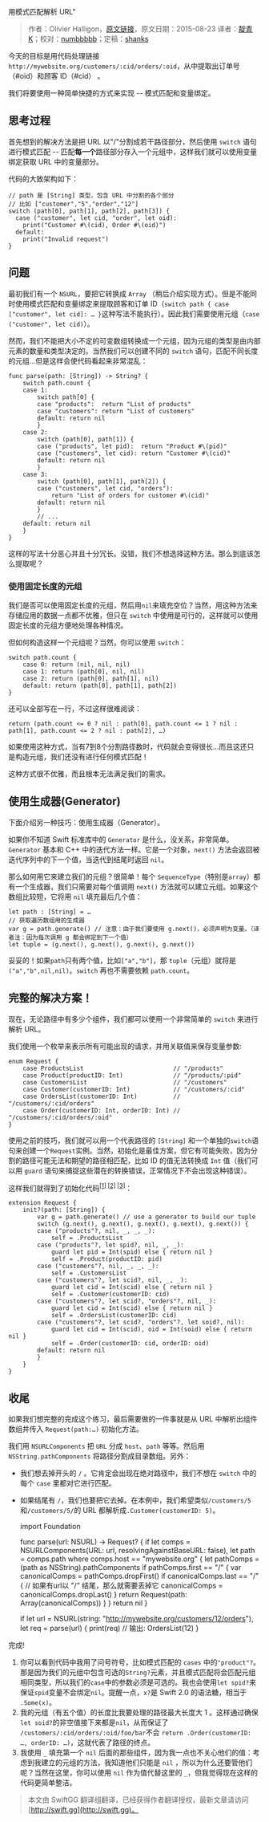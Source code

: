 用模式匹配解析 URL"

> 作者：Olivier Halligon，[原文链接](http://alisoftware.github.io/swift/pattern-matching/2015/08/23/urls-and-pattern-matching/)，原文日期：2015-08-23
> 译者：[靛青K](http://blog.dianqk.org/)；校对：[numbbbbb](http://numbbbbb.com/)；定稿：[shanks](http://codebuild.me/)
  










今天的目标是用代码处理链接 `http://mywebsite.org/customers/:cid/orders/:oid`，从中提取出订单号（#oid）和顾客 ID（#cid） 。  

我们将要使用一种简单快捷的方式来实现 -- 模式匹配和变量绑定。 

   

## 思考过程

首先想到的解决方法是把 URL 以"/"分割成若干路径部分，然后使用 `switch` 语句进行模式匹配 -- 匹配**每一个**路径部分存入一个元组中，这样我们就可以使用变量绑定获取 URL 中的变量部分。   

代码的大致架构如下：    

    
    // path 是 [String] 类型，包含 URL 中分割的各个部分
    // 比如 ["customer","5","order","12"]
    switch (path[0], path[1], path[2], path[3]) {
      case ("customer", let cid, "order", let oid):
        print("Customer #\(cid), Order #\(oid)")
      default:
        print("Invalid request")
    }    

## 问题

最初我们有一个 `NSURL`，要把它转换成 `Array` （稍后介绍实现方式）。但是不能同时使用模式匹配和变量绑定来提取顾客和订单 ID（`switch path { case ["customer", let cid]: … }`这种写法不能执行）。因此我们需要使用元组（`case ("customer", let cid)`）。

然而，我们不能把大小不定的可变数组转换成一个元组，因为元组的类型是由内部元素的数量和类型决定的。当然我们可以创建不同的 `switch` 语句，匹配不同长度的元组…但是这样会使代码看起来非常混乱：   

    
    func parse(path: [String]) -> String? {
        switch path.count {
        case 1:
            switch path[0] {
            case "products":  return "List of products"
            case "customers": return "List of customers"
            default: return nil
            }
        case 2:
            switch (path[0], path[1]) {
            case ("products", let pid):  return "Product #\(pid)"
            case ("customers", let cid): return "Customer #\(cid)"
            default: return nil
            }
        case 3:
            switch (path[0], path[1], path[2]) {
            case ("customers", let cid, "orders"):
                return "List of orders for customer #\(cid)"
            default: return nil
            }
            // ...
        default: return nil
        }
    }    

这样的写法十分恶心并且十分冗长。没错，我们不想选择这种方法。那么到底该怎么提取呢？   

### 使用固定长度的元组   

我们是否可以使用固定长度的元组，然后用`nil`来填充空位？当然，用这种方法来存储应用的数据一点都不优雅，但只在 `switch` 中使用是可行的，这样就可以使用固定长度的元组方便地处理各种情况。   

但如何构造这样一个元组呢？当然，你可以使用 `switch`：    

    
    switch path.count {
        case 0: return (nil, nil, nil)
        case 1: return (path[0], nil, nil)
        case 2: return (path[0], path[1], nil)
        default: return (path[0], path[1], path[2])
    }   

还可以全部写在一行，不过这样很难阅读：   

    
    return (path.count <= 0 ? nil : path[0], path.count <= 1 ? nil : path[1], path.count <= 2 ? nil : path[2], …)   

如果使用这种方式，当有7到8个分割路径数时，代码就会变得很长…而且这还只是构造元组，我们还没有进行任何模式匹配！   

这种方式很不优雅，而且根本无法满足我们的需求。   

## 使用生成器(Generator)  

下面介绍另一种技巧：使用生成器（Generator）。

如果你不知道 Swift 标准库中的 `Generator` 是什么，没关系，非常简单。`Generator` 基本和 C++ 中的迭代方法一样。它是一个对象，`next()` 方法会返回被迭代序列中的下一个值，当迭代到结尾时返回 `nil`。   

那么如何用它来建立我们的元组？很简单！每个 `SequenceType`（特别是`array`）都有一个生成器，我们只需要对每个值调用 `next()` 方法就可以建立元组。如果这个数组比较短，它将用 `nil` 填充最后几个值：    

    
    let path : [String] = …
    // 获取遍历数组用的生成器
    var g = path.generate() // 注意：由于我们要使用 g.next()，必须声明为变量。（译者注：因为每次调用 g 都会绑定到下一个值）
    let tuple = (g.next(), g.next(), g.next(), g.next())   

妥妥的！如果`path`只有两个值，比如`["a","b"]`，那 `tuple`（元组）就将是`("a","b",nil,nil)`。`switch` 再也不需要依赖 `path.count`。

## 完整的解决方案！   

现在，无论路径中有多少个组件，我们都可以使用一个非常简单的 `switch` 来进行解析 URL。

我们使用一个枚举来表示所有可能出现的请求，并用关联值来保存变量参数:    

    
    enum Request {
        case ProductsList                         // "/products"
        case Product(productID: Int)              // "/products/:pid"
        case CustomersList                        // "/customers"
        case Customer(customerID: Int)            // "/customers/:cid"
        case OrdersList(customerID: Int)          // "/customers/:cid/orders"
        case Order(customerID: Int, orderID: Int) // "/customers/:cid/orders/:oid"
    }    

使用之前的技巧，我们就可以用一个代表路径的 `[String]` 和一个单独的`switch`语句来创建一个`Request`实例。当然，初始化是最佳方案，但它有可能失败，因为分割的路径可能无法和期望的路径相匹配，比如 ID 的值无法转换成 `Int` 值（我们可以用 `guard` 语句来捕捉这些潜在的转换错误，正常情况下不会出现这种错误）。    

这样我们就得到了初始化代码<sup>[[1]](#fn1) [[2]](#fn2) [[3]](#fn3)</sup>：    

    
    extension Request {
        init?(path: [String]) {
            var g = path.generate() // use a generator to build our tuple
            switch (g.next(), g.next(), g.next(), g.next(), g.next()) {
            case ("products"?, nil, _, _, _):
                self = .ProductsList
            case ("products"?, let spid?, nil, _, _):
                guard let pid = Int(spid) else { return nil }
                self = .Product(productID: pid)
            case ("customers"?, nil, _, _, _):
                self = .CustomersList
            case ("customers"?, let scid?, nil, _, _):
                guard let cid = Int(scid) else { return nil }
                self = .Customer(customerID: cid)
            case ("customers"?, let scid?, "orders"?, nil, _):
                guard let cid = Int(scid) else { return nil }
                self = .OrdersList(customerID: cid)
            case ("customers"?, let scid?, "orders"?, let soid?, nil):
                guard let cid = Int(scid), oid = Int(soid) else { return nil }
                self = .Order(customerID: cid, orderID: oid)
            default: return nil
            }
        }
    }     

## 收尾   

如果我们想完整的完成这个练习，最后需要做的一件事就是从 URL 
中解析出组件数组并传入 `Request(path:…)` 初始化方法。    

我们用 `NSURLComponents` 把 `URL` 分成 `host`、`path` 等等。然后用 `NSString.pathComponents` 将路径分割成目录数组。另外：   

* 我们想去掉开头的 `/` 。它肯定会出现在绝对路径中，我们不想在 `switch` 中的每个 `case` 里都对它进行匹配。
* 如果结尾有 `/`，我们也要把它去掉。在本例中，我们希望类似`/customers/5`和`/customers/5/`的 URL 都解析成`.Customer(customerID: 5)`。

    
    import Foundation
    
    func parse(url: NSURL) -> Request? {
        if let comps = NSURLComponents(URL: url, resolvingAgainstBaseURL: false),
            let path = comps.path where comps.host == "mywebsite.org"
        {
            let pathComps = (path as NSString).pathComponents
            if pathComps.first == "/" {
                var canonicalComps = pathComps.dropFirst()
                if canonicalComps.last == "/" {
                    // 如果有url以 "/" 结尾，那么就需要丢掉它
                    canonicalComps = canonicalComps.dropLast()
                }
                return Request(path: Array(canonicalComps))
            }
        }
        return nil
    }
    
    if let url = NSURL(string: "http://mywebsite.org/customers/12/orders"),
        let req = parse(url) {
        print(req) // 输出: OrdersList(12)
    }    

完成!


<a name="fn1"></a>
1. 你可以看到代码中我用了问号符号，比如模式匹配的 `cases` 中的`"product"?`。那是因为我们的元组中包含可选的`String?`元素，并且模式匹配将会匹配元组相同类型，所以我们的`case`中的参数必须是可选的。我也会使用`let spid?`来保证`spid`变量不会绑定`nil`。提醒一点，`x?`是 Swift 2.0 的语法糖，相当于 `.Some(x)`。        
<a name="fn2"></a>
2. 我的元组（有五个值）的长度比我要处理的路径最大长度大 1 。这样通过确保`let soid?`的非空值接下来都是`nil`，从而保证了 `/customers/:cid/orders/:oid/foo/bar`不会 `return .Order(customerID: …, orderID: …)`，这就代表了路径的终点。         
<a name="fn3"></a>
3. 我使用 `_` 填充第一个 `nil` 后面的那些组件，因为我一点也不关心他们的值：考虑到我建立的元组的方法，我知道他们只能是 `nil` ，所以为什么还要管他们呢？当然在这里，你可以使用 `nil` 作为值代替这里的 `_`，但我觉得现在这样的代码更简单整洁。      
> 本文由 SwiftGG 翻译组翻译，已经获得作者翻译授权，最新文章请访问 [http://swift.gg](http://swift.gg)。
